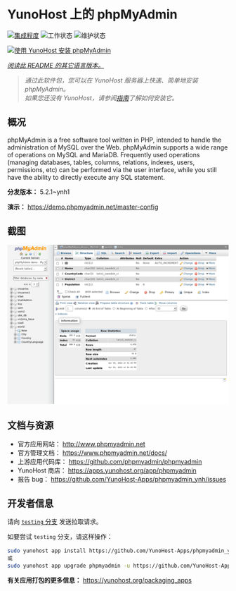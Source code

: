 <!--
注意：此 README 由 <https://github.com/YunoHost/apps/tree/master/tools/readme_generator> 自动生成
请勿手动编辑。
-->

# YunoHost 上的 phpMyAdmin

[![集成程度](https://dash.yunohost.org/integration/phpmyadmin.svg)](https://dash.yunohost.org/appci/app/phpmyadmin) ![工作状态](https://ci-apps.yunohost.org/ci/badges/phpmyadmin.status.svg) ![维护状态](https://ci-apps.yunohost.org/ci/badges/phpmyadmin.maintain.svg)

[![使用 YunoHost 安装 phpMyAdmin](https://install-app.yunohost.org/install-with-yunohost.svg)](https://install-app.yunohost.org/?app=phpmyadmin)

*[阅读此 README 的其它语言版本。](./ALL_README.md)*

> *通过此软件包，您可以在 YunoHost 服务器上快速、简单地安装 phpMyAdmin。*  
> *如果您还没有 YunoHost，请参阅[指南](https://yunohost.org/install)了解如何安装它。*

## 概况

phpMyAdmin is a free software tool written in PHP, intended to handle the administration of MySQL over the Web. phpMyAdmin supports a wide range of operations on MySQL and MariaDB. Frequently used operations (managing databases, tables, columns, relations, indexes, users, permissions, etc) can be performed via the user interface, while you still have the ability to directly execute any SQL statement.

**分发版本：** 5.2.1~ynh1

**演示：** <https://demo.phpmyadmin.net/master-config>

## 截图

![phpMyAdmin 的截图](./doc/screenshots/68747470733a2f2f7777772e7068706d7961646d696e2e6e65742f7374617469632f696d616765732f73637265656e73686f74732f7374727563747572652e706e67.png)

## 文档与资源

- 官方应用网站： <http://www.phpmyadmin.net>
- 官方管理文档： <https://www.phpmyadmin.net/docs/>
- 上游应用代码库： <https://github.com/phpmyadmin/phpmyadmin>
- YunoHost 商店： <https://apps.yunohost.org/app/phpmyadmin>
- 报告 bug： <https://github.com/YunoHost-Apps/phpmyadmin_ynh/issues>

## 开发者信息

请向 [`testing` 分支](https://github.com/YunoHost-Apps/phpmyadmin_ynh/tree/testing) 发送拉取请求。

如要尝试 `testing` 分支，请这样操作：

```bash
sudo yunohost app install https://github.com/YunoHost-Apps/phpmyadmin_ynh/tree/testing --debug
或
sudo yunohost app upgrade phpmyadmin -u https://github.com/YunoHost-Apps/phpmyadmin_ynh/tree/testing --debug
```

**有关应用打包的更多信息：** <https://yunohost.org/packaging_apps>
